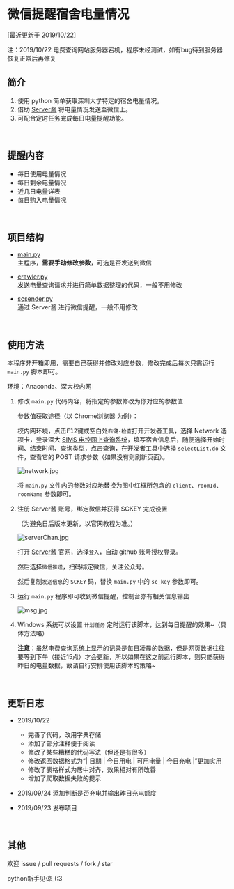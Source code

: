 # 微信提醒宿舍电量情况

[最近更新于 2019/10/22]

注：2019/10/22 电费查询网站服务器宕机，程序未经测试，如有bug待到服务器恢复正常后再修复

## 简介

1. 使用 python 简单获取深圳大学特定的宿舍电量情况。
2. 借助 [Server酱](http://sc.ftqq.com) 将电量情况发送至微信上。
3. 可配合定时任务完成每日电量提醒功能。

<br/>

## 提醒内容

- 每日使用电量情况
- 每日剩余电量情况
- 近几日电量详表
- 每日购入电量情况

<br/>

## 项目结构

- [main.py](main.py)  
  主程序，**需要手动修改参数**，可选是否发送到微信

- [crawler.py](crawler.py)  
  发送电量查询请求并进行简单数据整理的代码，一般不用修改

- [scsender.py](scsender.py)  
  通过 Server酱 进行微信提醒，一般不用修改

<br/>

## 使用方法

本程序非开箱即用，需要自己获得并修改对应参数，修改完成后每次只需运行 `main.py` 脚本即可。

环境：Anaconda、深大校内网

1. 修改 `main.py` 代码内容，将指定的参数修改为你对应的参数值

    参数值获取途径（以 Chrome浏览器 为例）：

    校内网环境，点击<kbd>F12</kbd>键或空白处`右键-检查`打开开发者工具，选择 Network 选项卡，登录深大 [SIMS 电控网上查询系统](http://192.168.84.3:9090/cgcSims/)，填写宿舍信息后，随便选择开始时间、结束时间、查询类型，点击查询，在开发者工具中选择 `selectList.do` 文件，查看它的 POST 请求参数（如果没有则刷新页面）。

    ![network.jpg](https://ftp.bmp.ovh/imgs/2019/09/2021ada6023d5368.jpg)

    将 `main.py` 文件内的参数对应地替换为图中红框所包含的 `client`、`roomId`、`roomName` 参数即可。

2. 注册 Server酱 账号，绑定微信并获得 SCKEY 完成设置

    （为避免日后版本更新，以官网教程为准。）
    
    ![serverChan.jpg](https://ftp.bmp.ovh/imgs/2019/09/274ff356c8a14998.jpg)
    
    打开 [Server酱](http://sc.ftqq.com/) 官网，选择`登入`，自动 github 账号授权登录。

    然后选择`微信推送`，扫码绑定微信，关注公众号。

    然后复制`发送信息`的 `SCKEY` 码，替换 `main.py` 中的 `sc_key` 参数即可。

3. 运行 `main.py` 程序即可收到微信提醒，控制台亦有相关信息输出

    ![msg.jpg](https://ftp.bmp.ovh/imgs/2019/09/57f81d7b37df2f90.jpg)

4. Windows 系统可以设置 `计划任务` 定时运行该脚本，达到每日提醒的效果~（具体方法略）

    **注意**：虽然电费查询系统上显示的记录是每日凌晨的数据，但是网页数据往往要等到下午（接近15点）才会更新，所以如果在这之前运行脚本，则只能获得昨日的电量数据，故请自行安排使用该脚本的策略~

<br/>

## 更新日志


- 2019/10/22
  - 完善了代码，改用字典存储
  - 添加了部分注释便于阅读
  - 修改了某些糟糕的代码写法（但还是有很多）
  - 修改返回数据格式为“| 日期 | 今日用电 | 可用电量 | 今日充电 |”更加实用
  - 修改了表格样式为居中对齐，效果相对有所改善
  - 增加了爬取数据失败的提示

- 2019/09/24 添加判断是否充电并输出昨日充电额度

- 2019/09/23 发布项目

<br/>

## 其他

欢迎 issue / pull requests / fork / star

python新手见谅_(:3
